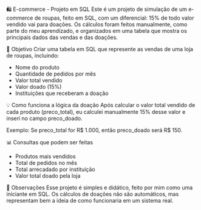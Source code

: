 🛍️ E-commerce - Projeto em SQL
Este é um projeto de simulação de um e-commerce de roupas, feito em SQL, com um diferencial: 15% de todo valor vendido vai para doações.
Os cálculos foram feitos manualmente, como parte do meu aprendizado, e organizados em uma tabela que mostra os principais dados das vendas e das doações.

🎯 Objetivo
Criar uma tabela em SQL que represente as vendas de uma loja de roupas, incluindo:
- Nome do produto
- Quantidade de pedidos por mês
- Valor total vendido
- Valor doado (15%)
- Instituições que receberam a doação

💡 Como funciona a lógica da doação
Após calcular o valor total vendido de cada produto (preco_total), eu calculei manualmente 15% desse valor e inseri no campo preco_doado.

Exemplo:
Se preco_total for R$ 1.000,
então preco_doado será R$ 150.

📊 Consultas que podem ser feitas
- Produtos mais vendidos
- Total de pedidos no mês
- Total arrecadado por instituição
- Valor total doado pela loja

📌 Observações
Esse projeto é simples e didático, feito por mim como uma iniciante em SQL.
Os cálculos de doações não são automáticos, mas representam bem a ideia de como funcionaria em um sistema real.
